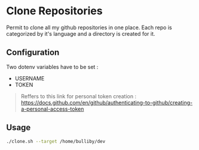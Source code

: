 # Clone Repositories

Permit to clone all my github repositories in one place. Each repo is categorized by it's language and a directory is created for it.

## Configuration

Two dotenv variables have to be set :

* USERNAME
* TOKEN

> Reffers to this link for personal token creation : https://docs.github.com/en/github/authenticating-to-github/creating-a-personal-access-token


## Usage

```bash
./clone.sh --target /home/bulliby/dev
```
